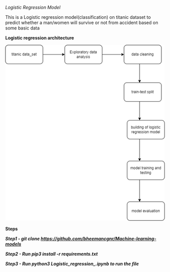 *Logistic Regression Model*

This is a Logistic regression model(classification) on titanic dataset to 
predict whether a man/women will survive or not from accident based on some basic data

**Logistic regression architecture**

![](logistic%20regression%20flow-Page-2.drawio.png)

**Steps**

***Step1 - git clone https://github.com/bheemancgnr/Machine-learning-models***

***Step2 - Run pip3 install -r requirements.txt***

***Step3 - Run python3 Logistic_regression_.ipynb to run the file***